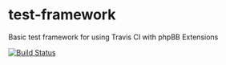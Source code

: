 test-framework
==============

Basic test framework for using Travis CI with phpBB Extensions

[![Build Status](https://travis-ci.org/phpbb-extensions/test-framework.png?branch=master)](https://travis-ci.org/phpbb-extensions/test-framework)
